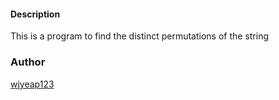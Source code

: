 #### Description
This is a program to find the distinct permutations of the string

### Author
[wjyeap123](https://github.com/wjyeap123/)
